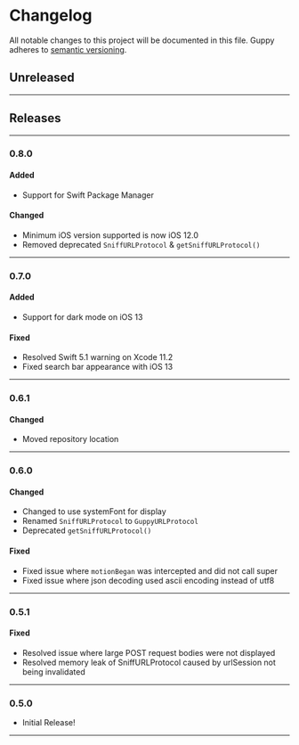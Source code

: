 # Changelog
All notable changes to this project will be documented in this file. Guppy adheres to [semantic versioning](http://semver.org/).


## Unreleased

---

## Releases

---

### 0.8.0

#### Added

* Support for Swift Package Manager

#### Changed

* Minimum iOS version supported is now iOS 12.0
* Removed deprecated `SniffURLProtocol` & `getSniffURLProtocol()`

---

### 0.7.0

#### Added

* Support for dark mode on iOS 13

#### Fixed

* Resolved Swift 5.1 warning on Xcode 11.2
* Fixed search bar appearance with iOS 13

---

### 0.6.1

#### Changed

* Moved repository location

---

### 0.6.0

#### Changed

* Changed to use systemFont for display
* Renamed `SniffURLProtocol` to `GuppyURLProtocol`
* Deprecated `getSniffURLProtocol()`

#### Fixed

* Fixed issue where `motionBegan` was intercepted and did not call super
* Fixed issue where json decoding used ascii encoding instead of utf8

---

### 0.5.1

#### Fixed
* Resolved issue where large POST request bodies were not displayed
* Resolved memory leak of SniffURLProtocol caused by urlSession not being invalidated

---

### 0.5.0
* Initial Release!
 
---
